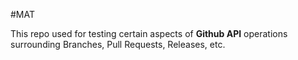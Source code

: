 #MAT

This repo used for testing certain
aspects of **Github API** operations
surrounding Branches, Pull
Requests, Releases, etc.
